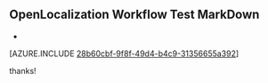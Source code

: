 ## OpenLocalization Workflow Test MarkDown
* 

[AZURE.INCLUDE [28b60cbf-9f8f-49d4-b4c9-31356655a392](calleeMd1.md)]

 
thanks!
